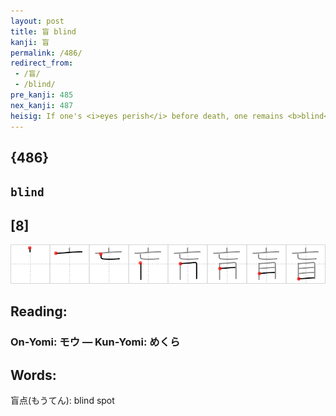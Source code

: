 ```yaml
---
layout: post
title: 盲 blind
kanji: 盲
permalink: /486/
redirect_from:
 - /盲/
 - /blind/
pre_kanji: 485
nex_kanji: 487
heisig: If one's <i>eyes perish</i> before death, one remains <b>blind</b> for the rest of life.
---
```


## {486}

## `blind`

## [8]

<div class="stroke"><img src="../images/E79BB2.png" /></div>

## Reading:

### On-Yomi: モウ &mdash; Kun-Yomi: めくら

## Words:

盲点(もうてん): blind spot

